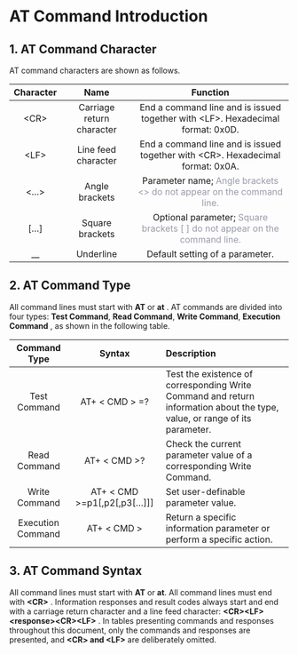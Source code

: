 # AT Command Introduction

## **1. AT Command Character**

AT command characters are shown as follows.


| Character |           Name            |                           Function                           |
| :-------: | :-----------------------: | :----------------------------------------------------------: |
|  \<CR\>   | Carriage return character | End a command line and is issued together with \<LF\>. Hexadecimal format: 0x0D. |
|  \<LF\>   |    Line feed character    | End a command line and is issued together with \<CR\>. Hexadecimal format: 0x0A. |
|   \<…\>   |      Angle brackets       | Parameter name; <font color=#999AAA >Angle brackets <> do not appear on the command line.</font> |
|   \[…\]   |      Square brackets      | Optional parameter; <font color=#999AAA > Square brackets [ ] do not appear on the command line.</font> |
|    __     |         Underline         |               Default setting of a parameter.                |


## **2. AT Command Type**

All command lines must start with __AT__ or __at__ . AT commands are divided into four types: __Test Command__, __Read Command__, __Write Command__, __Execution Command__ , as shown in the following table.

|   Command Type    |           Syntax            | Description                                                  |
| :---------------: | :-------------------------: | :----------------------------------------------------------- |
|   Test Command    |       AT+ < CMD > =?        | Test the existence of corresponding Write Command and return information about the type, value, or range of its parameter. |
|   Read Command    |        AT+ < CMD >?         | Check the current parameter value of a corresponding Write Command. |
|   Write Command   | AT+ < CMD >=p1[,p2[,p3[…]]] | Set user-definable parameter value.                          |
| Execution Command |         AT+ < CMD >         | Return a specific information parameter or perform a specific action. |

## **3. AT Command Syntax**

All command lines must start with __AT__ or __at__. 
All command lines must end with __\<CR\>__ .
Information responses and result codes always start and end with a carriage return character and a line feed character:  __\<CR\>\<LF\>\<response\>\<CR\>\<LF\>__ . 
In tables presenting commands and responses throughout this document, only the commands and responses are presented, and __\<CR\> and \<LF\>__ are deliberately omitted.